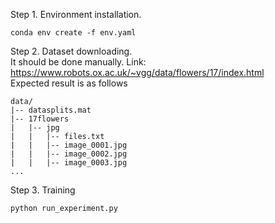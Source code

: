 Step 1. Environment installation.
```
conda env create -f env.yaml
```

Step 2. Dataset downloading. <br>
It should be done manually. Link: https://www.robots.ox.ac.uk/~vgg/data/flowers/17/index.html <br>
Expected result is as follows 
```
data/
|-- datasplits.mat
|-- 17flowers
|   |-- jpg
|   |   |-- files.txt
|   |   |-- image_0001.jpg
|   |   |-- image_0002.jpg
|   |   |-- image_0003.jpg
...
```

Step 3. Training
```
python run_experiment.py
```